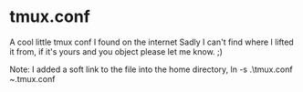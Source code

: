# tmux.conf
A cool little tmux conf I found on the internet
Sadly I can't find where I lifted it from, if it's yours and you object please let me know.
;)

Note: I added a soft link to the file into the home directory, ln -s .\tmux.conf ~\.tmux.conf
